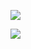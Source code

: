 
<section>

![](../resources/system_d_Mural.png "")

</section>

<section>

![](../resources/needed.png "")

</section>
